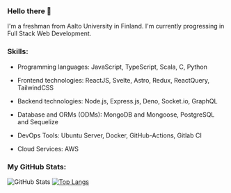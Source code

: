 ### Hello there 👋

I'm a freshman from Aalto University in Finland. I'm currently progressing in Full Stack Web Development.

### Skills: 
- Programming languages: JavaScript, TypeScript, Scala, C, Python

- Frontend technologies: ReactJS, Svelte, Astro, Redux, ReactQuery, TailwindCSS

- Backend technologies: Node.js, Express.js, Deno, Socket.io, GraphQL

- Database and ORMs (ODMs): MongoDB and Mongoose, PostgreSQL and Sequelize

- DevOps Tools: Ubuntu Server, Docker, GitHub-Actions, Gitlab CI

- Cloud Services: AWS 

### My GitHub Stats:
![GitHub Stats](https://github-readme-stats.vercel.app/api?username=nguyenductung2709-dt&?rank_icon=percentile) 
[![Top Langs](https://github-readme-stats.vercel.app/api/top-langs/?username=nguyenductung2709-dt)](https://github.com/nguyenductung2709-dt/github-readme-stats)

<!---
nguyenductung2709-dt/nguyenductung2709-dt is a ✨ special ✨ repository because its `README.md` (this file) appears on your GitHub profile.
You can click the Preview link to take a look at your changes.
--->
